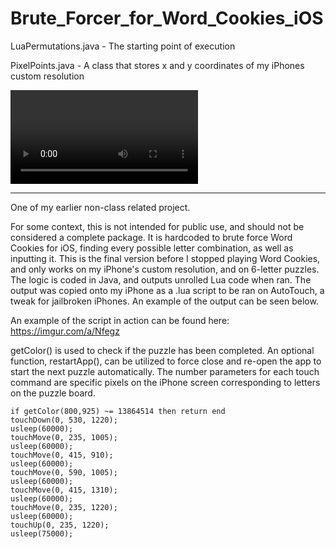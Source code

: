 # Brute_Forcer_for_Word_Cookies_iOS

LuaPermutations.java - The starting point of execution

PixelPoints.java - A class that stores x and y coordinates of my iPhones custom resolution

![](https://giant.gfycat.com/RawGrizzledFinnishspitz.webm)

---
One of my earlier non-class related project. 

For some context, this is not intended for public use, and should not be considered a complete package. It is hardcoded to brute force Word Cookies for iOS, finding every possible letter combination, as well as inputting it. This is the final version before I stopped playing Word Cookies, and only works on my iPhone's custom resolution, and on 6-letter puzzles. The logic is coded in Java, and outputs unrolled Lua code when ran. The output was copied onto my iPhone as a .lua script to be ran on AutoTouch, a tweak for jailbroken iPhones. An example of the output can be seen below.

An example of the script in action can be found here: https://imgur.com/a/Nfegz

getColor() is used to check if the puzzle has been completed. An optional function, restartApp(), can be utilized to force close and re-open the app to start the next puzzle automatically. The number parameters for each touch command are specific pixels on the iPhone screen corresponding to letters on the puzzle board.
```
if getColor(800,925) ~= 13864514 then return end
touchDown(0, 530, 1220);
usleep(60000);
touchMove(0, 235, 1005);
usleep(60000);
touchMove(0, 415, 910);
usleep(60000);
touchMove(0, 590, 1005);
usleep(60000);
touchMove(0, 415, 1310);
usleep(60000);
touchMove(0, 235, 1220);
usleep(60000);
touchUp(0, 235, 1220);
usleep(75000);
```
